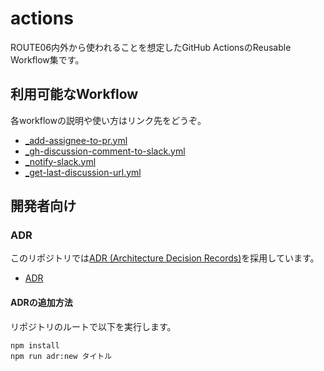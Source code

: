 # actions

ROUTE06内外から使われることを想定したGitHub ActionsのReusable Workflow集です。

## 利用可能なWorkflow

各workflowの説明や使い方はリンク先をどうぞ。

* [_add-assignee-to-pr.yml](./.github/workflows/_add-assignee-to-pr.yml)
* [_gh-discussion-comment-to-slack.yml](./.github/workflows/_notify-slack.yml)
* [_notify-slack.yml](./.github/workflows/_notify-slack.yml)
* [_get-last-discussion-url.yml](./.github/workflows/_get-last-discussion-url.yml)

## 開発者向け

### ADR

このリポジトリでは[ADR (Architecture Decision Records)](https://adr.github.io/)を採用しています。

* [ADR](./docs/adr)

#### ADRの追加方法

リポジトリのルートで以下を実行します。

```
npm install
npm run adr:new タイトル
```
